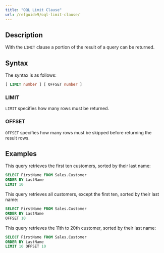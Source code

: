 ```yaml
---
title: "OQL Limit Clause"
url: /refguide9/oql-limit-clause/
---
```


## Description

With the `LIMIT` clause a portion of the result of a query can be returned.

## Syntax

The syntax is as follows:

```sql {linenos=false}
[ LIMIT number ] [ OFFSET number ]
```

### LIMIT

`LIMIT` specifies how many rows must be returned.

### OFFSET

`OFFSET` specifies how many rows must be skipped before returning the result rows.

## Examples

This query retrieves the first ten customers, sorted by their last name:

```sql {linenos=false}
SELECT FirstName FROM Sales.Customer
ORDER BY LastName
LIMIT 10
```

This query retrieves all customers, except the first ten, sorted by their last name:

```sql {linenos=false}
SELECT FirstName FROM Sales.Customer
ORDER BY LastName
OFFSET 10
```

This query retrieves the 11th to 20th customer, sorted by their last name:

```sql {linenos=false}
SELECT FirstName FROM Sales.Customer
ORDER BY LastName
LIMIT 10 OFFSET 10
```
